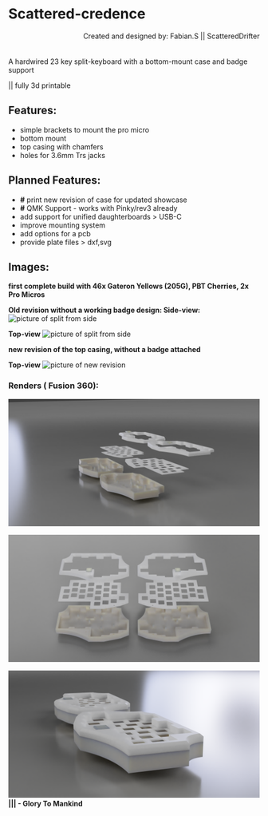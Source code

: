 # Scattered-credence

<div align="right"> Created and designed by: Fabian.S || ScatteredDrifter </div> <br><br> A hardwired 23 key split-keyboard with a bottom-mount case and badge support

|| fully 3d printable

## Features:

* simple brackets to mount the pro micro
* bottom mount
* top casing with chamfers
* holes for 3.6mm Trs jacks

## Planned Features:

* **#** print new revision of case for updated showcase
* **#** QMK Support - works with Pinky/rev3 already
* add support for unified daughterboards > USB-C
* improve mounting system
* add options for a pcb
* provide plate files > dxf,svg

## Images:

<b>first complete build with 46x Gateron Yellows (205G), PBT Cherries, 2x Pro Micros

Old revision without a working badge design: </b> **Side-view:** ![picture of split from side](images/Built/built-side.jpg)

**Top-view** ![picture of split from side](images/Built/built-top.jpg)

<b>new revision of the top casing, without a badge attached </b>

**Top-view** ![picture of new revision](images/Built/new-built-top.jpg)
### Renders ( Fusion 360):

![exploded view  of case 1](images/exploded-view/case-exploded-side.png)

![exploded view of case 2](images/exploded-view/case-exploded.png)

![exploded view of case 2](images/closed-view/case-closed-close.png) **||| - Glory To Mankind**
